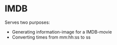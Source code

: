 IMDB
====

Serves two purposes:

* Generating information-image for a IMDB-movie
* Converting times from mm:hh:ss to ss


